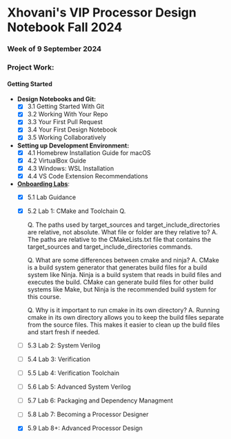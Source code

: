 # Xhovani's VIP Processor Design Notebook Fall 2024

### Week of 9 September 2024
### Project Work:

#### Getting Started
- **Design Notebooks and Git:**
    - [x] 3.1 Getting Started With Git
    - [x] 3.2 Working With Your Repo
    - [x] 3.3 Your First Pull Request
    - [x] 3.4 Your First Design Notebook
    - [x] 3.5 Working Collaboratively

- **Setting up Development Environment:**
    - [x] 4.1 Homebrew Installation Guide for macOS
    - [x] 4.2 VirtualBox Guide
    - [x] 4.3 Windows: WSL Installation
    - [x] 4.4 VS Code Extension Recommendations  

- **[Onboarding Labs]()**:
    - [x] 5.1 Lab Guidance

    - [x] 5.2 Lab 1: CMake and Toolchain
        Q.

        Q. The paths used by target_sources and target_include_directories are relative, not absolute. What file or folder are they relative to?
        A. The paths are relative to the CMakeLists.txt file that contains the target_sources and target_include_directories commands.

        Q. What are some differences between cmake and ninja?
        A. CMake is a build system generator that generates build files for a build system like Ninja. Ninja is a build system that reads in build files and executes the build. CMake can generate build files for other build systems like Make, but Ninja is the recommended build system for this course.

        Q. Why is it important to run cmake in its own directory?
        A. Running cmake in its own directory allows you to keep the build files separate from the source files. This makes it easier to clean up the build files and start fresh if needed.
        
    - [ ] 5.3 Lab 2: System Verilog

    - [ ] 5.4 Lab 3: Verification

    - [ ] 5.5 Lab 4: Verification Toolchain

    - [ ] 5.6 Lab 5: Advanced System Verilog

    - [ ] 5.7 Lab 6: Packaging and Dependency Managment

    - [ ] 5.8 Lab 7: Becoming a Processor Designer

    - [x] 5.9 Lab 8+: Advanced Processor Design
